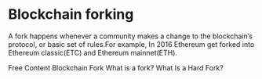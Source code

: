 # Blockchain forking

A fork happens whenever a community makes a change to the blockchain’s protocol, or basic set of rules.For example, In 2016 Ethereum get forked into Ethereum classic(ETC) and Ethereum mainnet(ETH).

<ResourceGroupTitle>Free Content</ResourceGroupTitle>
<BadgeLink colorScheme='yellow' badgeText='Read' href='https://en.wikipedia.org/wiki/Fork_(blockchain)'>Blockchain Fork</BadgeLink>
<BadgeLink colorScheme='yellow' badgeText='Read' href='https://www.coinbase.com/learn/crypto-basics/what-is-a-fork'>What is a fork?</BadgeLink>
<BadgeLink colorScheme='yellow' badgeText='Read' href='https://www.investopedia.com/terms/h/hard-fork.asp'>What Is a Hard Fork?</BadgeLink>
